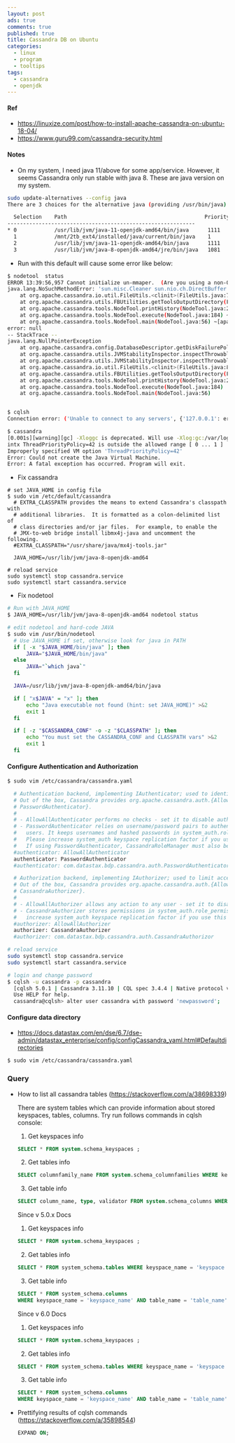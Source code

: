 ```yaml
---
layout: post
ads: true
comments: true
published: true
title: Cassandra DB on Ubuntu
categories:
  - linux
  - program
  - tooltips
tags:
  - cassandra
  - openjdk
---
```

#### Ref
- https://linuxize.com/post/how-to-install-apache-cassandra-on-ubuntu-18-04/
- https://www.guru99.com/cassandra-security.html

#### Notes
- On my system, I need java 11/above for some app/service. However, it seems Cassandra only run stable with java 8. These are java version on my system.

```bash
sudo update-alternatives --config java
There are 3 choices for the alternative java (providing /usr/bin/java).

  Selection    Path                                            Priority   Status
------------------------------------------------------------
* 0            /usr/lib/jvm/java-11-openjdk-amd64/bin/java      1111      auto mode
  1            /mnt/2tb_ext4/installed/java/current/bin/java    1         manual mode
  2            /usr/lib/jvm/java-11-openjdk-amd64/bin/java      1111      manual mode
  3            /usr/lib/jvm/java-8-openjdk-amd64/jre/bin/java   1081      manual mode
```

- Run with this default will cause some error like below:

```bash
$ nodetool  status
ERROR 13:39:56,957 Cannot initialize un-mmaper.  (Are you using a non-Oracle JVM?)  Compacted data files will not be removed promptly.  Consider using an Oracle JVM or using standard disk access mode
java.lang.NoSuchMethodError: 'sun.misc.Cleaner sun.nio.ch.DirectBuffer.cleaner()'
	at org.apache.cassandra.io.util.FileUtils.<clinit>(FileUtils.java:75) ~[apache-cassandra-3.11.10.jar:3.11.10]
	at org.apache.cassandra.utils.FBUtilities.getToolsOutputDirectory(FBUtilities.java:880) ~[apache-cassandra-3.11.10.jar:3.11.10]
	at org.apache.cassandra.tools.NodeTool.printHistory(NodeTool.java:216) ~[apache-cassandra-3.11.10.jar:3.11.10]
	at org.apache.cassandra.tools.NodeTool.execute(NodeTool.java:184) ~[apache-cassandra-3.11.10.jar:3.11.10]
	at org.apache.cassandra.tools.NodeTool.main(NodeTool.java:56) ~[apache-cassandra-3.11.10.jar:3.11.10]
error: null
-- StackTrace --
java.lang.NullPointerException
	at org.apache.cassandra.config.DatabaseDescriptor.getDiskFailurePolicy(DatabaseDescriptor.java:1995)
	at org.apache.cassandra.utils.JVMStabilityInspector.inspectThrowable(JVMStabilityInspector.java:102)
	at org.apache.cassandra.utils.JVMStabilityInspector.inspectThrowable(JVMStabilityInspector.java:60)
	at org.apache.cassandra.io.util.FileUtils.<clinit>(FileUtils.java:81)
	at org.apache.cassandra.utils.FBUtilities.getToolsOutputDirectory(FBUtilities.java:880)
	at org.apache.cassandra.tools.NodeTool.printHistory(NodeTool.java:216)
	at org.apache.cassandra.tools.NodeTool.execute(NodeTool.java:184)
	at org.apache.cassandra.tools.NodeTool.main(NodeTool.java:56)


$ cqlsh
Connection error: ('Unable to connect to any servers', {'127.0.0.1': error(111, "Tried connecting to [('127.0.0.1', 9042)]. Last error: Connection refused")})

$ cassandra
[0.001s][warning][gc] -Xloggc is deprecated. Will use -Xlog:gc:/var/log/cassandra/gc.log instead.
intx ThreadPriorityPolicy=42 is outside the allowed range [ 0 ... 1 ]
Improperly specified VM option 'ThreadPriorityPolicy=42'
Error: Could not create the Java Virtual Machine.
Error: A fatal exception has occurred. Program will exit.
```

- Fix cassandra

```
# set JAVA_HOME in config file 
$ sudo vim /etc/default/cassandra
  # EXTRA_CLASSPATH provides the means to extend Cassandra's classpath with
  # additional libraries.  It is formatted as a colon-delimited list of
  # class directories and/or jar files.  For example, to enable the
  # JMX-to-web bridge install libmx4j-java and uncomment the following.
  #EXTRA_CLASSPATH="/usr/share/java/mx4j-tools.jar"

  JAVA_HOME=/usr/lib/jvm/java-8-openjdk-amd64

# reload service
sudo systemctl stop cassandra.service
sudo systemctl start cassandra.service
```

- Fix nodetool

```bash
# Run with JAVA_HOME
$ JAVA_HOME=/usr/lib/jvm/java-8-openjdk-amd64 nodetool status

# edit nodetool and hard-code JAVA
$ sudo vim /usr/bin/nodetool
  # Use JAVA_HOME if set, otherwise look for java in PATH
  if [ -x "$JAVA_HOME/bin/java" ]; then
      JAVA="$JAVA_HOME/bin/java"
  else
      JAVA="`which java`"
  fi

  JAVA=/usr/lib/jvm/java-8-openjdk-amd64/bin/java

  if [ "x$JAVA" = "x" ]; then
      echo "Java executable not found (hint: set JAVA_HOME)" >&2
      exit 1
  fi

  if [ -z "$CASSANDRA_CONF" -o -z "$CLASSPATH" ]; then
      echo "You must set the CASSANDRA_CONF and CLASSPATH vars" >&2
      exit 1
  fi
```

#### Configure Authentication and Authorization

```bash
$ sudo vim /etc/cassandra/cassandra.yaml

  # Authentication backend, implementing IAuthenticator; used to identify users
  # Out of the box, Cassandra provides org.apache.cassandra.auth.{AllowAllAuthenticator,
  # PasswordAuthenticator}.
  #
  # - AllowAllAuthenticator performs no checks - set it to disable authentication.
  # - PasswordAuthenticator relies on username/password pairs to authenticate
  #   users. It keeps usernames and hashed passwords in system_auth.roles table.
  #   Please increase system_auth keyspace replication factor if you use this authenticator.
  #   If using PasswordAuthenticator, CassandraRoleManager must also be used (see below)
  #authenticator: AllowAllAuthenticator
  authenticator: PasswordAuthenticator
  #authenticator: com.datastax.bdp.cassandra.auth.PasswordAuthenticator

  # Authorization backend, implementing IAuthorizer; used to limit access/provide permissions
  # Out of the box, Cassandra provides org.apache.cassandra.auth.{AllowAllAuthorizer,
  # CassandraAuthorizer}.
  #
  # - AllowAllAuthorizer allows any action to any user - set it to disable authorization.
  # - CassandraAuthorizer stores permissions in system_auth.role_permissions table. Please
  #   increase system_auth keyspace replication factor if you use this authorizer.
  #authorizer: AllowAllAuthorizer
  authorizer: CassandraAuthorizer
  #authorizer: com.datastax.bdp.cassandra.auth.CassandraAuthorizor 

# reload service
sudo systemctl stop cassandra.service
sudo systemctl start cassandra.service

# login and change password
$ cqlsh -u cassandra -p cassandra
  [cqlsh 5.0.1 | Cassandra 3.11.10 | CQL spec 3.4.4 | Native protocol v4]
  Use HELP for help.
  cassandra@cqlsh> alter user cassandra with password 'newpassword';
```

#### Configure data directory

- https://docs.datastax.com/en/dse/6.7/dse-admin/datastax_enterprise/config/configCassandra_yaml.html#Defaultdirectories

```bash
$ sudo vim /etc/cassandra/cassandra.yaml
```

### Query

- How to list all cassandra tables (https://stackoverflow.com/a/38698339)

  There are system tables which can provide information about stored keyspaces, tables, columns.
  Try run follows commands in cqlsh console:

  1. Get keyspaces info
    ```sql
    SELECT * FROM system.schema_keyspaces ;
    ```
  2. Get tables info
    ```sql
    SELECT columnfamily_name FROM system.schema_columnfamilies WHERE keyspace_name = 'keyspace name';
    ```
  3. Get table info
    ```sql
    SELECT column_name, type, validator FROM system.schema_columns WHERE keyspace_name = 'keyspace name' AND columnfamily_name = 'table name';
    ```

  Since v 5.0.x Docs
  1. Get keyspaces info
    ```sql
    SELECT * FROM system.schema_keyspaces ;
    ```
  2. Get tables info
    ```sql
    SELECT * FROM system_schema.tables WHERE keyspace_name = 'keyspace name';
    ```
  3. Get table info
    ```sql
    SELECT * FROM system_schema.columns
    WHERE keyspace_name = 'keyspace_name' AND table_name = 'table_name';
    ```

  Since v 6.0 Docs
  1. Get keyspaces info
    ```sql
    SELECT * FROM system.schema_keyspaces ;
    ```
  2. Get tables info
    ```sql
    SELECT * FROM system_schema.tables WHERE keyspace_name = 'keyspace name';
    ```
  3. Get table info
    ```sql
    SELECT * FROM system_schema.columns
    WHERE keyspace_name = 'keyspace_name' AND table_name = 'table_name';
    ```
    
- Prettifying results of cqlsh commands (https://stackoverflow.com/a/35898544)
	```sql
    EXPAND ON;
    ```
